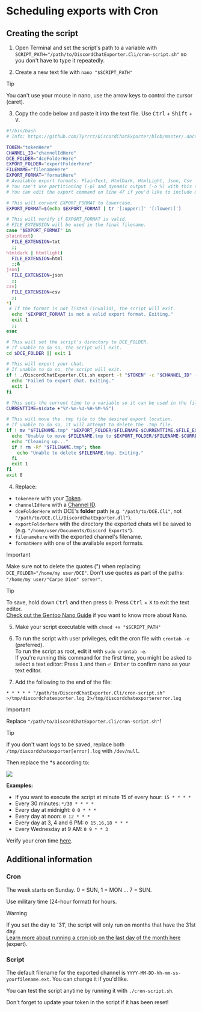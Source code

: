 # Scheduling exports with Cron

## Creating the script

1. Open Terminal and set the script's path to a variable with `SCRIPT_PATH="/path/to/DiscordChatExporter.Cli/cron-script.sh"` so you don't have to type it repeatedly.

2. Create a new text file with `nano "$SCRIPT_PATH"`

> [!TIP]
> You can't use your mouse in nano, use the arrow keys to control the cursor (caret).

3. Copy the code below and paste it into the text file. Use <kbd>Ctrl</kbd> + <kbd>Shift</kbd> + <kbd>V</kbd>.

```bash
#!/bin/bash
# Info: https://github.com/Tyrrrz/DiscordChatExporter/blob/master/.docs

TOKEN="tokenHere"
CHANNEL_ID="channelIdHere"
DCE_FOLDER="dceFolderHere"
EXPORT_FOLDER="exportFolderhere"
FILENAME="filenameHere"
EXPORT_FORMAT="formatHere"
# Available export formats: PlainText, HtmlDark, HtmlLight, Json, Csv
# You can't use partitioning (-p) and dynamic output (-o %) with this script.
# You can edit the export command on line 47 if you'd like to include more options like date ranges and date format.

# This will convert EXPORT_FORMAT to lowercase.
EXPORT_FORMAT=$(echo $EXPORT_FORMAT | tr '[:upper:]' '[:lower:]')

# This will verify if EXPORT_FORMAT is valid.
# FILE_EXTENSION will be used in the final filename.
case "$EXPORT_FORMAT" in
plaintext)
  FILE_EXTENSION=txt
  ;;
htmldark | htmllight)
  FILE_EXTENSION=html
  ;;&
json)
  FILE_EXTENSION=json
  ;;
csv)
  FILE_EXTENSION=csv
  ;;
*)
 # If the format is not listed (invalid), the script will exit.
  echo "$EXPORT_FORMAT is not a valid export format. Exiting."
  exit 1
  ;;
esac

# This will set the script's directory to DCE_FOLDER.
# If unable to do so, the script will exit.
cd $DCE_FOLDER || exit 1

# This will export your chat.
# If unable to do so, the script will exit.
if ! ./DiscordChatExporter.Cli.sh export -t "$TOKEN" -c "$CHANNEL_ID" -f "$EXPORT_FORMAT" -o "$FILENAME.tmp"; then
  echo "Failed to export chat. Exiting."
  exit 1
fi

# This sets the current time to a variable so it can be used in the filename.
CURRENTTIME=$(date +"%Y-%m-%d-%H-%M-%S")

# This will move the .tmp file to the desired export location.
# If unable to do so, it will attempt to delete the .tmp file.
if ! mv "$FILENAME.tmp" "$EXPORT_FOLDER/$FILENAME-$CURRENTTIME.$FILE_EXTENSION"; then
  echo "Unable to move $FILENAME.tmp to $EXPORT_FOLDER/$FILENAME-$CURRENTTIME.$FILE_EXTENSION."
  echo "Cleaning up..."
  if ! rm -Rf "$FILENAME.tmp"; then
    echo "Unable to delete $FILENAME.tmp. Exiting."
  fi
  exit 1
fi
exit 0
```

4. Replace:

- `tokenHere` with your [Token](Token-and-IDs.md).
- `channelIdHere` with a [Channel ID](Token-and-IDs.md).
- `dceFolderHere` with DCE's **folder** path (e.g. `"/path/to/DCE.Cli"`, not `"/path/to/DCE.Cli/DiscordChatExporter.dll"`).
- `exportFolderhere` with the directory the exported chats will be saved to (e.g. `"/home/user/Documents/Discord Exports"`).
- `filenamehere` with the exported channel's filename.
- `formatHere` with one of the available export formats.

> [!IMPORTANT]  
> Make sure not to delete the quotes (") when replacing: `DCE_FOLDER="/home/my user/DCE"`.
> Don't use quotes as part of the paths: `"/home/my user/"Carpe Diem" server"`.

> [!TIP]
> To save, hold down <kbd>Ctrl</kbd> and then press <kbd>O</kbd>. Press <kbd>Ctrl</kbd> + <kbd>X</kbd> to exit the text editor.  
> [Check out the Gentoo Nano Guide](https://wiki.gentoo.org/wiki/Nano/Guide) if you want to know more about Nano.

5. Make your script executable with `chmod +x "$SCRIPT_PATH"`

6. To run the script with user privileges, edit the cron file with `crontab -e` (preferred).  
   To run the script as root, edit it with `sudo crontab -e`.  
   If you're running this command for the first time, you might be asked to select a text editor: Press <kbd>1</kbd> and then <kbd>⏎ Enter</kbd> to confirm nano as your text editor.

7. Add the following to the end of the file:

```
* * * * * "/path/to/DiscordChatExporter.Cli/cron-script.sh" >/tmp/discordchatexporter.log 2>/tmp/discordchatexportererror.log
```

> [!IMPORTANT]  
> Replace `"/path/to/DiscordChatExporter.Cli/cron-script.sh"`!

> [!TIP]
> If you don't want logs to be saved, replace both `/tmp/discordchatexporter[error].log` with `/dev/null`.

Then replace the \*s according to:

![](https://i.imgur.com/RY7USM6.png)

**Examples:**

- If you want to execute the script at minute 15 of every hour: `15 * * * *`
- Every 30 minutes: `*/30 * * * *`
- Every day at midnight: `0 0 * * *`
- Every day at noon: `0 12 * * *`
- Every day at 3, 4 and 6 PM: `0 15,16,18 * * *`
- Every Wednesday at 9 AM: `0 9 * * 3`

Verify your cron time [here](https://crontab.guru).

## Additional information

### Cron

The week starts on Sunday. 0 = SUN, 1 = MON ... 7 = SUN.

Use military time (24-hour format) for hours.

> [!WARNING]  
> If you set the day to '31', the script will only run on months that have the 31st day.  
> [Learn more about running a cron job on the last day of the month here](https://stackoverflow.com/questions/6139189/cron-job-to-run-on-the-last-day-of-the-month) (expert).

### Script

The default filename for the exported channel is `YYYY-MM-DD-hh-mm-ss-yourfilename.ext`. You can change it if you'd like.

You can test the script anytime by running it with `./cron-script.sh`.

Don't forget to update your token in the script if it has been reset!
